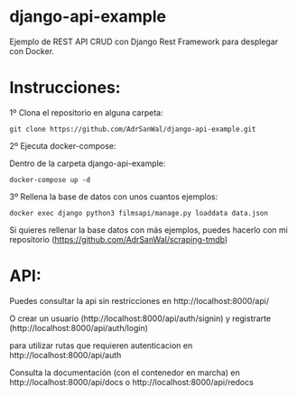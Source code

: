 # django-api-example

Ejemplo de REST API CRUD con Django Rest Framework para desplegar con Docker.

Instrucciones:
=

1º Clona el repositorio en alguna carpeta:

    git clone https://github.com/AdrSanWal/django-api-example.git


2º Ejecuta docker-compose:

  Dentro de la carpeta django-api-example:

    docker-compose up -d
    
3º Rellena la base de datos con unos cuantos ejemplos:
  
    docker exec django python3 filmsapi/manage.py loaddata data.json
    
Si quieres rellenar la base datos con más ejemplos, puedes hacerlo con mi repositorio (https://github.com/AdrSanWal/scraping-tmdb)
  
API:
=
  
Puedes consultar la api sin restricciones en http://localhost:8000/api/

O crear un usuario (http://localhost:8000/api/auth/signin) y registrarte (http://localhost:8000/api/auth/login)

para utilizar rutas que requieren autenticacion en http://localhost:8000/api/auth

Consulta la documentación (con el contenedor en marcha) en http://localhost:8000/api/docs o http://localhost:8000/api/redocs
